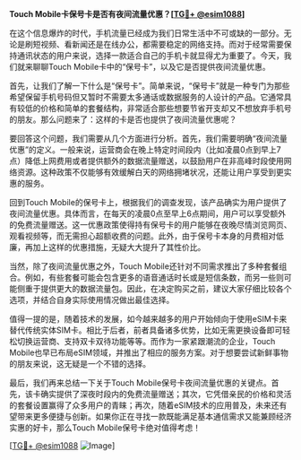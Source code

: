 **Touch Mobile卡保号卡是否有夜间流量优惠？[[TG💪+ @esim1088](https://t.me/s/esim1088)]**

在这个信息爆炸的时代，手机流量已经成为我们日常生活中不可或缺的一部分。无论是刷短视频、看新闻还是在线办公，都需要稳定的网络支持。而对于经常需要保持通讯状态的用户来说，选择一款适合自己的手机卡就显得尤为重要了。今天，我们就来聊聊Touch Mobile卡中的“保号卡”，以及它是否提供夜间流量优惠。

首先，让我们了解一下什么是“保号卡”。简单来说，“保号卡”就是一种专门为那些希望保留手机号码但又暂时不需要太多通话或数据服务的人设计的产品。它通常具有较低的价格和简单的套餐结构，非常适合那些想要节省开支却又不想放弃手机号的朋友。那么问题来了：这样的卡是否也提供了夜间流量优惠呢？

要回答这个问题，我们需要从几个方面进行分析。首先，我们需要明确“夜间流量优惠”的定义。一般来说，运营商会在晚上特定时间段内（比如凌晨0点到早上7点）降低上网费用或者提供额外的数据流量赠送，以鼓励用户在非高峰时段使用网络资源。这种政策不仅能够有效缓解白天的网络拥堵状况，还能让用户享受到更实惠的服务。

回到Touch Mobile的保号卡上，根据我们的调查发现，该产品确实为用户提供了夜间流量优惠。具体而言，在每天的凌晨0点至早上6点期间，用户可以享受额外的免费流量赠送。这一优惠政策使得持有保号卡的用户能够在夜晚尽情浏览网页、观看视频等，而无需担心超额收费的问题。此外，由于保号卡本身的月费相对低廉，再加上这样的优惠措施，无疑大大提升了其性价比。

当然，除了夜间流量优惠之外，Touch Mobile还针对不同需求推出了多种套餐组合。例如，有些套餐可能会包含更多的语音通话时长或是短信条数，而另一些则可能侧重于提供更大的数据流量包。因此，在决定购买之前，建议大家仔细比较各个选项，并结合自身实际使用情况做出最佳选择。

值得一提的是，随着技术的发展，如今越来越多的用户开始倾向于使用eSIM卡来替代传统实体SIM卡。相比于后者，前者具备诸多优势，比如无需更换设备即可轻松切换运营商、支持双卡双待功能等等。而作为一家紧跟潮流的企业，Touch Mobile也早已布局eSIM领域，并推出了相应的服务方案。对于想要尝试新鲜事物的朋友来说，这无疑是一个不错的选择。

最后，我们再来总结一下关于Touch Mobile保号卡夜间流量优惠的关键点。首先，该卡确实提供了深夜时段内的免费流量赠送；其次，它凭借亲民的价格和灵活的套餐设置赢得了众多用户的青睐；再次，随着eSIM技术的应用普及，未来还有望带来更多便捷与创新。如果你正在寻找一款既能满足基本通信需求又能兼顾经济实惠的好卡，那么Touch Mobile保号卡绝对值得考虑！

[[TG💪+ @esim1088](https://t.me/s/esim1088) ![Image](https://i.postimg.cc/4NQfJmqS/Snipaste-2025-05-13-00-14-12.png)]